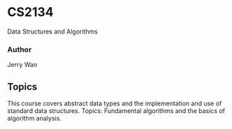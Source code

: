 # CS2134
Data Structures and Algorithms

### Author
Jerry Wan

## Topics
This course covers abstract data types and the implementation and use of standard data structures. Topics: Fundamental algorithms and the basics of algorithm analysis.
